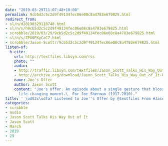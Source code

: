 ```yaml
---
date: "2019-03-29T11:07:48+10:00"
permalink: 9cb5d2c5c2d9f49134fec06e08c8a4783e679825.html
redirect_from:
- sl/n/d20190329110748.html
- sl/n/s/h9cb5d2c5c2d9f49134fec06e08c8a4783e679825.html
- scrobble/2019/03/29/9cb5d2c5c2d9f49134fec06e08c8a4783e679825.html
- sl/n/s/ZPU0PXyCaC7.html
- scrobble/Jason-Scott//9cb5d2c5c2d9f49134fec06e08c8a4783e679825.html
listen-of:
  h-cite:
    url: http://textfiles.libsyn.com/rss
    photo: ""
    audio:
    - http://traffic.libsyn.com/textfiles/Jason_Scott_Talks_His_Way_Out_of_It_-_Episode_59.mp3?dest-id=574323
    - http://archive.org/download/Jason_Scott_Talks_His_Way_Out_of_It-Podcast-by-Jason_Scott/Joes_Offer.mp3
    name: Joe's Offer
    author: Jason Scott
    content: "Joe's Offer. An episode about a single gesture that blossomed into a
      life-changing moment.\_ For Joe Sherman (1917-2010)."
title: ' \ud83c\udfa7 Listened to Joe''s Offer by @textfiles From #JasonScottTalksHisWayOutofIt'
categories:
- scrobble
- audio
- Jason Scott Talks His Way Out of It
- Jason Scott
- March
- 2019
- 29
---
```

